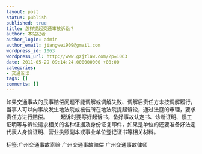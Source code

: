 ```yaml
---
layout: post
status: publish
published: true
title: 怎样提起交通事故诉讼？
author: 本站记者
author_login: admin
author_email: jiangwei909@gmail.com
wordpress_id: 1063
wordpress_url: http://www.gzjtlaw.com/?p=1063
date: 2011-05-29 09:14:24.000000000 +08:00
categories:
- 交通诉讼
tags: []
comments: []
---
```

如果交通事故的民事赔偿问题不能调解或调解失败、调解后责任方未按调解履行，当事人可以向事故发生地法院或被告所在地法院提起诉讼，通过法庭的审理，要求责任方进行赔偿。 　　起诉时要写好起诉书，备好事故认定书、诊断证明、误工证明等与诉讼请求相关的各种证据及身份证复印件，如果是单位的还要准备好法定代表人身份证明、营业执照副本或事业单位登记证书等相关材料。 标签:广州交通事故索赔 广州交通事故赔偿 广州交通事故律师
